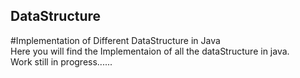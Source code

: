 ## DataStructure
#Implementation of Different DataStructure in Java <br>
Here you will find the Implementaion of all the dataStructure in java.<br>
Work still in progress......
